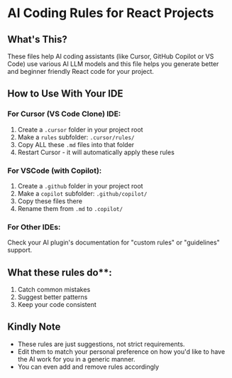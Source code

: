 # AI Coding Rules for React Projects

## What's This?
These files help AI coding assistants (like Cursor, GitHub Copilot or VS Code) use various AI LLM models and this file helps you generate better and beginner friendly React code for your project. 

## How to Use With Your IDE

### For Cursor (VS Code Clone) IDE:
1. Create a `.cursor` folder in your project root
2. Make a `rules` subfolder: `.cursor/rules/`
3. Copy ALL these `.md` files into that folder
4. Restart Cursor - it will automatically apply these rules

### For VSCode (with Copilot):
1. Create a `.github` folder in your project root
2. Make a `copilot` subfolder: `.github/copilot/`
3. Copy these files there
4. Rename them from `.md` to `.copilot/`

### For Other IDEs:
Check your AI plugin's documentation for "custom rules" or "guidelines" support.

## What these rules do**:
1. Catch common mistakes
2. Suggest better patterns
3. Keep your code consistent

## Kindly Note 
- These rules are just suggestions, not strict requirements.
- Edit them to match your personal preference on how you'd like to have the AI work for you in a generic manner.
- You can even add and remove rules accordingly